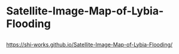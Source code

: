 # Satellite-Image-Map-of-Lybia-Flooding
##
https://shi-works.github.io/Satellite-Image-Map-of-Lybia-Flooding/
